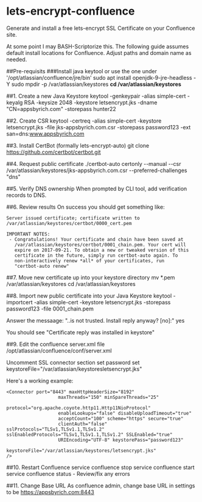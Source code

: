 # lets-encrypt-confluence
Generate and install a free lets-encrypt SSL Certificate on your Confluence site.

At some point I may BASH-Scriptorize this. The following guide assumes default install locations for Confluence. Adjust paths and domain name as needed.


##Pre-requisits
###Install java keytool or use the one under '/opt/atlassian/confluence/jre/bin'
sudo apt install openjdk-9-jre-headless -Y
sudo mpdir -p /var/atlassian/keystores
**cd /var/atlassian/keystores**


##1. Create a new Java Keystore
keytool -genkeypair -alias simple-cert -keyalg RSA -keysize 2048 -keystore letsencrypt.jks -dname "CN=appsbyrich.com" -storepass hunter22

##2. Create CSR
keytool -certreq -alias simple-cert -keystore letsencrypt.jks -file jks-appsbyrich.com.csr -storepass password123 -ext san=dns:www.appsbyrich.com

##3. Install CertBot (formally lets-encrypt-auto)
git clone https://github.com/certbot/certbot.git

##4. Request public certificate
./certbot-auto certonly --manual --csr /var/atlassian/keystores/jks-appsbyrich.com.csr --preferred-challenges "dns"

##5. Verify DNS ownership
When prompted by CLI tool, add verification records to DNS.

##6. Review results
On success you should get something like:
```
Server issued certificate; certificate written to /var/atlassian/keystores/certbot/0000_cert.pem

IMPORTANT NOTES:
 - Congratulations! Your certificate and chain have been saved at
   /var/atlassian/keystores/certbot/0001_chain.pem. Your cert will
   expire on 2017-09-21. To obtain a new or tweaked version of this
   certificate in the future, simply run certbot-auto again. To
   non-interactively renew *all* of your certificates, run
   "certbot-auto renew"
```

##7. Move new certificate up into your keystore directory
mv *.pem /var/atlassian/keystores
cd /var/atlassian/keystores

##8. Import new public certificate into your Java Keystore
keytool -importcert -alias simple-cert -keystore letsencrypt.jks -storepass password123 -file 0001_chain.pem

Answer the messaage: "..is not trusted. Install reply anyway? [no]:"  yes

You should see "Certificate reply was installed in keystore"


##9. Edit the confluence server.xml file
/opt/atlassian/confluence/conf/server.xml

Uncomment SSL connector section
set password
set keystoreFile="/var/atlassian/keystoresletsencrypt.jks"

Here's a working example:
```
<Connector port="8443" maxHttpHeaderSize="8192"
                   maxThreads="150" minSpareThreads="25"
                   protocol="org.apache.coyote.http11.Http11NioProtocol"
                   enableLookups="false" disableUploadTimeout="true"
                   acceptCount="100" scheme="https" secure="true"
                   clientAuth="false" sslProtocols="TLSv1,TLSv1.1,TLSv1.2" sslEnabledProtocols="TLSv1,TLSv1.1,TLSv1.2" SSLEnabled="true"
                   URIEncoding="UTF-8" keystorePass="password123"
                   keystoreFile="/var/atlassian/keystores/letsencrypt.jks"
/>
```


##10. Restart Confluence
service confluence stop
service confluence start
service confluence status  - Review/fix any errors

##11. Change Base URL
As confluence admin, change base URL in settings to be https://appsbyrich.com:8443

